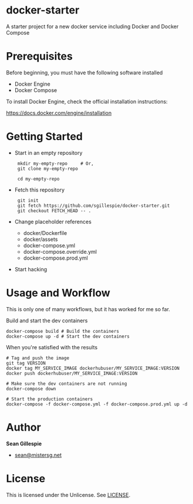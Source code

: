 # docker-starter
A starter project for a new docker service including Docker and Docker Compose

# Prerequisites
Before beginning, you must have the following software installed
 * Docker Engine
 * Docker Compose

To install Docker Engine, check the official installation instructions:

https://docs.docker.com/engine/installation

# Getting Started
 * Start in an empty repository
 
        mkdir my-empty-repo     # Or,
        git clone my-empty-repo

        cd my-empty-repo

 * Fetch this repository

        git init
        git fetch https://github.com/sgillespie/docker-starter.git 
        git checkout FETCH_HEAD -- .
    
 * Change placeholder references
   * docker/Dockerfile
   * docker/assets
   * docker-compose.yml
   * docker-compose.override.yml
   * docker-compose.prod.yml
 * Start hacking

# Usage and Workflow
This is only one of many workflows, but it has worked for me so far.

Build and start the dev containers

    docker-compose build # Build the containers
    docker-compose up -d # Start the dev containers
    
When you're satisfied with the results

    # Tag and push the image
    git tag VERSION
    docker tag MY_SERVICE_IMAGE dockerhubuser/MY_SERVICE_IMAGE:VERSION
    docker push dockerhubuser/MY_SERVICE_IMAGE:VERSION

    # Make sure the dev containers are not running
    docker-compose down

    # Start the production containers
    docker-compose -f docker-compose.yml -f docker-compose.prod.yml up -d
    
# Author
**Sean Gillespie**
 * [sean@mistersg.net](sean@mistersg.net)
 
# License
This is licensed under the Unlicense. See [LICENSE](LICENSE).
